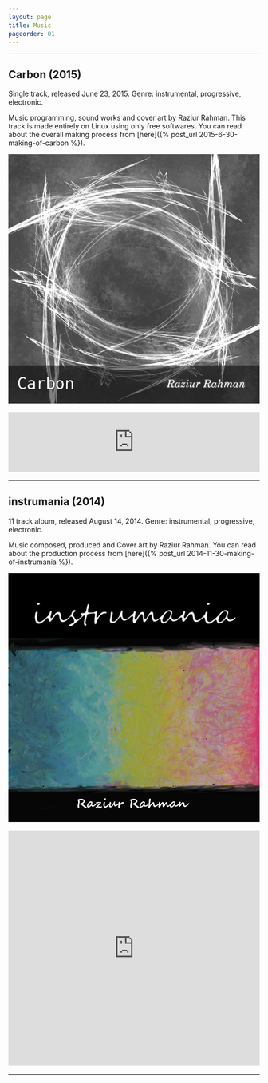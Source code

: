 ```yaml
---
layout: page
title: Music
pageorder: 01
---
```


<hr>

## Carbon (2015)

Single track, released June 23, 2015. Genre: instrumental, progressive, electronic.

Music programming, sound works and cover art by Raziur Rahman. This track is made entirely on Linux using only free softwares. You can read about the overall making process from [here]({% post_url 2015-6-30-making-of-carbon %}).

![carbon cover](/images/coverart/carbon-cover-800px.jpg)

<iframe style="border: 0; width: 100%; height: 120px;" src="https://bandcamp.com/EmbeddedPlayer/track=2730672239/size=large/bgcol=ffffff/linkcol=0687f5/tracklist=false/artwork=none/transparent=true/" seamless><a href="http://raziurrahman.bandcamp.com/track/carbon">Carbon by Raziur Rahman</a></iframe>

<br/>
<hr>

## instrumania (2014)

11 track album, released August 14, 2014. Genre: instrumental, progressive, electronic.

Music composed, produced and Cover art by Raziur Rahman. You can read about the production process from [here]({% post_url 2014-11-30-making-of-instrumania %}).

![instrumania cover](/images/coverart/instrumania-800px.jpg)

<iframe style="border: 0; width: 100%; height: 472px;" src="https://bandcamp.com/EmbeddedPlayer/album=4064667473/size=large/bgcol=ffffff/linkcol=0687f5/artwork=none/transparent=true/" seamless><a href="http://raziurrahman.bandcamp.com/album/instrumania">instrumania by Raziur Rahman</a></iframe>

<br/>
<hr>